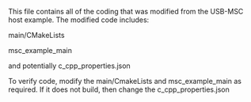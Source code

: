 
This file contains all of the coding that was modified from the USB-MSC host example. The modified code includes:

main/CMakeLists

msc_example_main

and potentially c_cpp_properties.json

To verify code, modify the main/CmakeLists and msc_example_main as required. If it does not build, then change the c_cpp_properties.json
